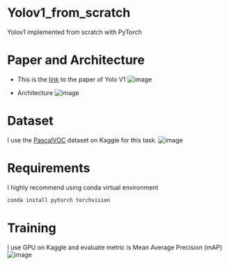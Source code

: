 # Yolov1_from_scratch
Yolov1 implemented from scratch with PyTorch


# Paper and Architecture
- This is the [link](https://arxiv.org/pdf/1506.02640.pdf) to the paper of Yolo V1
![image](https://user-images.githubusercontent.com/71833423/165345528-62e5a868-8415-4e6e-aff1-4b3202e6d29f.png)

- Architecture
![image](https://user-images.githubusercontent.com/71833423/165345794-2d9b1fb7-b4c5-4468-850a-50365bcbb195.png)


# Dataset
I use the [PascalVOC](https://www.kaggle.com/datasets/734b7bcb7ef13a045cbdd007a3c19874c2586ed0b02b4afc86126e89d00af8d2) dataset on Kaggle for this task.
![image](https://user-images.githubusercontent.com/71833423/165568897-ff5c338b-a74a-47cf-be45-c190b064d4ed.png)

# Requirements
I highly recommend using conda virtual environment
```bash
conda install pytorch torchvision
```
# Training 
I use GPU on Kaggle and evaluate metric is Mean Average Precision (mAP)
![image](https://user-images.githubusercontent.com/71833423/165724673-35931cff-419d-4b33-b5f3-8080ed3ef135.png)
